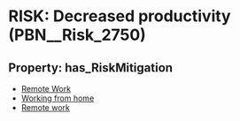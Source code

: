 # RISK: __Decreased productivity__ (PBN__Risk_2750)

## Property: has_RiskMitigation

* [Remote Work](PBN__Mitigation_459)
* [Working from home](PBN__Mitigation_892)
* [Remote work](PBN__Mitigation_310)

